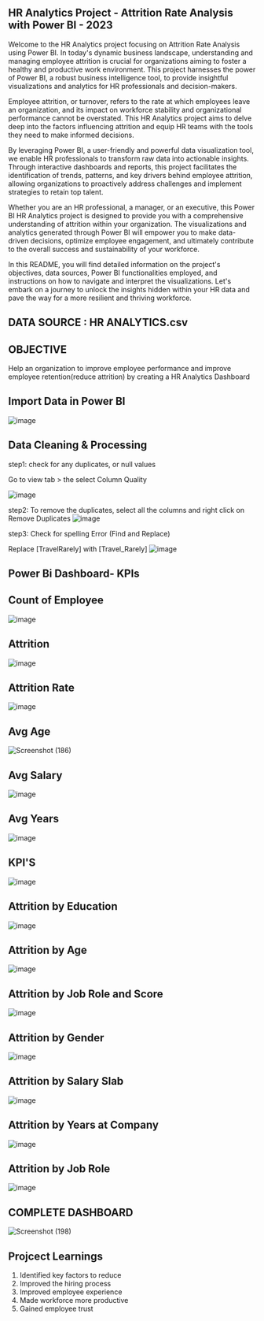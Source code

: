 ## HR Analytics Project - Attrition Rate Analysis with Power BI - 2023

Welcome to the HR Analytics project focusing on Attrition Rate Analysis using Power BI. In today's dynamic business landscape, understanding and managing employee attrition is crucial for organizations aiming to foster a healthy and productive work environment. This project harnesses the power of Power BI, a robust business intelligence tool, to provide insightful visualizations and analytics for HR professionals and decision-makers.

Employee attrition, or turnover, refers to the rate at which employees leave an organization, and its impact on workforce stability and organizational performance cannot be overstated. This HR Analytics project aims to delve deep into the factors influencing attrition and equip HR teams with the tools they need to make informed decisions.

By leveraging Power BI, a user-friendly and powerful data visualization tool, we enable HR professionals to transform raw data into actionable insights. Through interactive dashboards and reports, this project facilitates the identification of trends, patterns, and key drivers behind employee attrition, allowing organizations to proactively address challenges and implement strategies to retain top talent.

Whether you are an HR professional, a manager, or an executive, this Power BI HR Analytics project is designed to provide you with a comprehensive understanding of attrition within your organization. The visualizations and analytics generated through Power BI will empower you to make data-driven decisions, optimize employee engagement, and ultimately contribute to the overall success and sustainability of your workforce.

In this README, you will find detailed information on the project's objectives, data sources, Power BI functionalities employed, and instructions on how to navigate and interpret the visualizations. Let's embark on a journey to unlock the insights hidden within your HR data and pave the way for a more resilient and thriving workforce.

## DATA SOURCE : HR ANALYTICS.csv

## OBJECTIVE

Help an organization to improve employee performance and improve employee retention(reduce attrition) by creating a HR Analytics Dashboard

## Import Data in Power BI
![image](https://github.com/PRATHAMESH9743/HR-ANALYTICS/assets/154798147/1349c4f2-d22f-4f11-b61c-a6d8f8153dab)

##  Data Cleaning & Processing 
step1: check for any duplicates, or null values

Go to view tab > the select Column Quality

![image](https://github.com/PRATHAMESH9743/HR-ANALYTICS/assets/154798147/6818a5f9-7c55-4206-b5bf-6967f4354ed9)

step2: To remove the duplicates, select all the columns and right click on Remove Duplicates
![image](https://github.com/PRATHAMESH9743/HR-ANALYTICS/assets/154798147/ea4b7801-0bb4-4f90-82fe-0a20436185aa)

step3: Check for spelling Error (Find and Replace)

Replace [TravelRarely] with [Travel_Rarely]
![image](https://github.com/PRATHAMESH9743/HR-ANALYTICS/assets/154798147/06d3d15a-2f32-4301-8ec1-3e3bc2e55749)


## Power Bi Dashboard- KPIs
## Count of Employee
![image](https://github.com/PRATHAMESH9743/HR-ANALYTICS/assets/154798147/e3556dac-69f3-475a-9bc2-6e18945de75b)

## Attrition
![image](https://github.com/PRATHAMESH9743/HR-ANALYTICS/assets/154798147/a6a927e0-e922-419f-a7ea-78d47386f4fa)

## Attrition Rate
![image](https://github.com/PRATHAMESH9743/HR-ANALYTICS/assets/154798147/7c69358b-e716-48ea-b36e-39580c98b527)

## Avg Age
![Screenshot (186)](https://github.com/PRATHAMESH9743/HR-ANALYTICS/assets/154798147/9a220b4c-1542-4c07-b53a-9c213ff6da4c)

## Avg Salary
![image](https://github.com/PRATHAMESH9743/HR-ANALYTICS/assets/154798147/79eed8dc-dc56-4d17-bd34-835a06f34505)

## Avg Years
![image](https://github.com/PRATHAMESH9743/HR-ANALYTICS/assets/154798147/81bf6f2e-fde5-46e0-a8b6-7519fb85572a)

## KPI'S
![image](https://github.com/PRATHAMESH9743/HR-ANALYTICS/assets/154798147/f3d91796-ebd6-4902-addf-b0bde8d05852)

## Attrition by Education
![image](https://github.com/PRATHAMESH9743/HR-ANALYTICS/assets/154798147/b848a088-20c8-45b8-ab47-e2b647013c03)

## Attrition by Age
![image](https://github.com/PRATHAMESH9743/HR-ANALYTICS/assets/154798147/d96fb91e-a9ec-41d5-9286-fa5cd28ddef2)

## Attrition by Job Role and Score
![image](https://github.com/PRATHAMESH9743/HR-ANALYTICS/assets/154798147/7e52963c-19e5-4634-97a0-0bf377049d17)

## Attrition by Gender
![image](https://github.com/PRATHAMESH9743/HR-ANALYTICS/assets/154798147/2b964ea5-38cc-4ca8-92d5-771b754e21a3)

## Attrition by Salary Slab
![image](https://github.com/PRATHAMESH9743/HR-ANALYTICS/assets/154798147/6fab3a36-0214-4a78-b78f-cfdc0babf276)

## Attrition by Years at Company
![image](https://github.com/PRATHAMESH9743/HR-ANALYTICS/assets/154798147/75452eaa-1b16-452b-a22c-558ac9de7b96)

## Attrition by Job Role
![image](https://github.com/PRATHAMESH9743/HR-ANALYTICS/assets/154798147/bda63bd1-4608-4240-8b24-8df051cbd37e)

## COMPLETE DASHBOARD
![Screenshot (198)](https://github.com/PRATHAMESH9743/HR-ANALYTICS/assets/154798147/edc2bab0-8c3d-4e6a-b0ec-2f3c7bceaaf9)

## Projcect Learnings
1. Identified key factors to reduce
2. Improved the hiring process
3. Improved employee experience
4. Made workforce more productive
5. Gained employee trust

